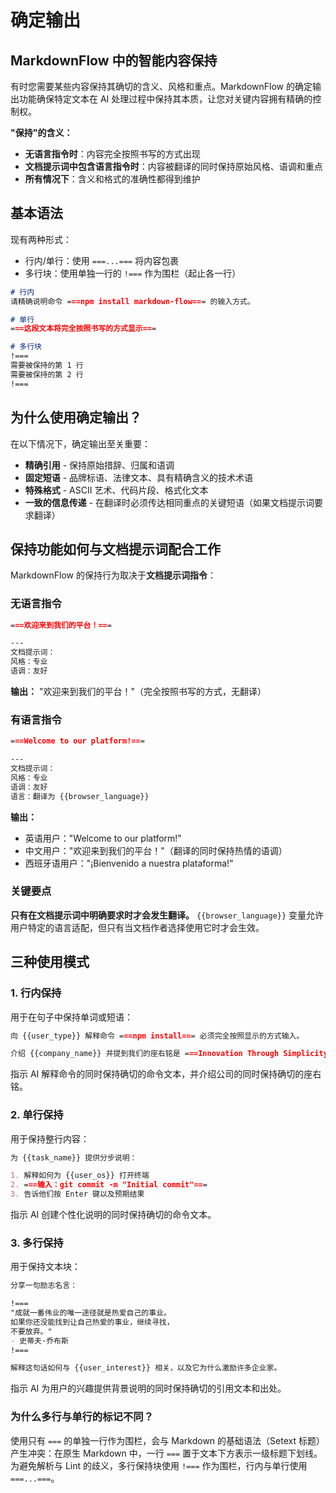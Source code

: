 # 确定输出

## MarkdownFlow 中的智能内容保持

有时您需要某些内容保持其确切的含义、风格和重点。MarkdownFlow 的确定输出功能确保特定文本在 AI 处理过程中保持其本质，让您对关键内容拥有精确的控制权。

**"保持"的含义：**

- **无语言指令时**：内容完全按照书写的方式出现
- **文档提示词中包含语言指令时**：内容被翻译的同时保持原始风格、语调和重点
- **所有情况下**：含义和格式的准确性都得到维护

## 基本语法

现有两种形式：

- 行内/单行：使用 `===...===` 将内容包裹
- 多行块：使用单独一行的 `!===` 作为围栏（起止各一行）

```markdown
# 行内
请精确说明命令 ===npm install markdown-flow=== 的输入方式。

# 单行
===这段文本将完全按照书写的方式显示===

# 多行块
!===
需要被保持的第 1 行
需要被保持的第 2 行
!===
```

## 为什么使用确定输出？

在以下情况下，确定输出至关重要：

- **精确引用** - 保持原始措辞、归属和语调
- **固定短语** - 品牌标语、法律文本、具有精确含义的技术术语
- **特殊格式** - ASCII 艺术、代码片段、格式化文本
- **一致的信息传递** - 在翻译时必须传达相同重点的关键短语（如果文档提示词要求翻译）

## 保持功能如何与文档提示词配合工作

MarkdownFlow 的保持行为取决于**文档提示词指令**：

### 无语言指令

```markdown
===欢迎来到我们的平台！===

---
文档提示词：
风格：专业
语调：友好
```

**输出：** "欢迎来到我们的平台！"（完全按照书写的方式，无翻译）

### 有语言指令

```markdown
===Welcome to our platform!===

---
文档提示词：
风格：专业
语调：友好
语言：翻译为 {{browser_language}}
```

**输出：**

- 英语用户："Welcome to our platform!"
- 中文用户："欢迎来到我们的平台！"（翻译的同时保持热情的语调）
- 西班牙语用户："¡Bienvenido a nuestra plataforma!"

### 关键要点

**只有在文档提示词中明确要求时才会发生翻译。** `{{browser_language}}` 变量允许用户特定的语言适配，但只有当文档作者选择使用它时才会生效。

## 三种使用模式

### 1. 行内保持

用于在句子中保持单词或短语：

```markdown
向 {{user_type}} 解释命令 ===npm install=== 必须完全按照显示的方式输入。

介绍 {{company_name}} 并提到我们的座右铭是 ===Innovation Through Simplicity===。
```

指示 AI 解释命令的同时保持确切的命令文本，并介绍公司的同时保持确切的座右铭。

### 2. 单行保持

用于保持整行内容：

```markdown
为 {{task_name}} 提供分步说明：

1. 解释如何为 {{user_os}} 打开终端
2. ===输入：git commit -m "Initial commit"===
3. 告诉他们按 Enter 键以及预期结果

```

指示 AI 创建个性化说明的同时保持确切的命令文本。

### 3. 多行保持

用于保持文本块：

```markdown
分享一句励志名言：

!===
"成就一番伟业的唯一途径就是热爱自己的事业。
如果你还没能找到让自己热爱的事业，继续寻找，
不要放弃。"
- 史蒂夫·乔布斯
!===

解释这句话如何与 {{user_interest}} 相关，以及它为什么激励许多企业家。
```

指示 AI 为用户的兴趣提供背景说明的同时保持确切的引用文本和出处。

### 为什么多行与单行的标记不同？

使用只有 `===` 的单独一行作为围栏，会与 Markdown 的基础语法（Setext 标题）产生冲突：在原生 Markdown 中，一行 `===` 置于文本下方表示一级标题下划线。为避免解析与 Lint 的歧义，多行保持块使用 `!===` 作为围栏，行内与单行使用 `===...===`。
